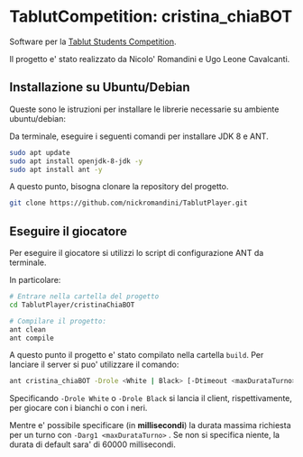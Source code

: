 # TablutCompetition: cristina_chiaBOT
Software per la [Tablut Students Competition](https://github.com/AGalassi/TablutCompetition).

Il progetto e' stato realizzato da Nicolo' Romandini e Ugo Leone Cavalcanti.

## Installazione su Ubuntu/Debian 

Queste sono le istruzioni per installare le librerie necessarie su ambiente
ubuntu/debian:

Da terminale, eseguire i seguenti comandi per installare JDK 8 e ANT.

```bash
sudo apt update
sudo apt install openjdk-8-jdk -y
sudo apt install ant -y
```

A questo punto, bisogna clonare la repository del progetto.

```bash
git clone https://github.com/nickromandini/TablutPlayer.git
```

## Eseguire il giocatore

Per eseguire il giocatore si utilizzi lo script di configurazione ANT da terminale. 

In particolare:

```bash
# Entrare nella cartella del progetto
cd TablutPlayer/cristinaChiaBOT

# Compilare il progetto:
ant clean
ant compile
```

A questo punto il progetto e' stato compilato nella cartella `build`. Per lanciare il server si puo' utilizzare il comando:

```bash
ant cristina_chiaBOT -Drole <White | Black> [-Dtimeout <maxDurataTurno>]
```

Specificando `-Drole White` o `-Drole Black` si lancia il client, rispettivamente, per giocare con i bianchi o con i neri.

Mentre e' possibile specificare (in **millisecondi**) la durata massima richiesta per un turno con `-Darg1 <maxDurataTurno>` . Se non si specifica niente, la durata di default sara' di 60000 millisecondi.

